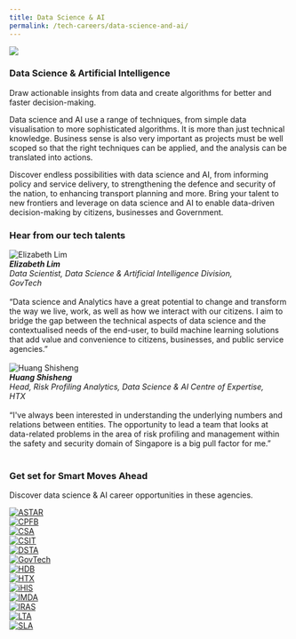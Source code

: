 ```yaml
---
title: Data Science & AI
permalink: /tech-careers/data-science-and-ai/
---
```

![](/images/hero-data-science-ai.jpg)

### **Data Science & Artificial Intelligence**

Draw actionable insights from data and create algorithms for better and faster decision-making. 

Data science and AI use a range of techniques, from simple data visualisation to more sophisticated algorithms. It is more than just technical knowledge. Business sense is also very important as projects must be well scoped so that the right techniques can be applied, and the analysis can be translated into actions. 

Discover endless possibilities with data science and AI, from informing policy and service delivery, to strengthening the defence and security of the nation, to enhancing transport planning and more. Bring your talent to new frontiers and leverage on data science and AI to enable data-driven decision-making by citizens, businesses and Government.

### **Hear from our tech talents**

<div class="row-testimonial">
<div class="column-testimonial">
<img src="/images/elizabeth-lim.png" alt="Elizabeth Lim" title="Tech Talent" /><br><em><strong>Elizabeth Lim</strong><br>Data Scientist, Data Science & Artificial Intelligence Division,<br>  GovTech</em><br><br>
“Data science and Analytics have a great potential to change and transform the way we live, work, as well as how we interact with our citizens. I aim to bridge the gap between the technical aspects of data science and the contextualised needs of the end-user, to build machine learning solutions that add value and convenience to citizens, businesses, and public service agencies.”<br><br></div>
	
<div class="column-testimonial">
<img src="/images/huang-shisheng.png" alt="Huang Shisheng" title="Tech Talent" /><br><em><strong>Huang Shisheng </strong><br>Head, Risk Profiling Analytics, Data Science & AI Centre of Expertise, <br>HTX</em><br><br>
“I've always been interested in understanding the underlying numbers and relations between entities. The opportunity to lead a team that looks at data-related problems in the area of risk profiling and management within the safety and security domain of Singapore is a big pull factor for me.”<br><br></div>
<div class="column-testimonial"></div>
</div>

### **Get set for Smart Moves Ahead**
Discover data science & AI career opportunities in these agencies.

<div class="row-agencies">
<div class="column-agencies"><a href="https://careers.a-star.edu.sg/" target="new"><img src="/images/logo-astar.png" alt="ASTAR" title="ASTAR"/></a></div>
<div class="column-agencies"><a href="https://www.cpf.gov.sg/members/careers" target="new"><img src="/images/logo-cpf.png" alt="CPFB" title="CPFB"/></a></div>
<div class="column-agencies"><a href="https://www.csa.gov.sg/careers/overview" target="new"><img src="/images/logo-csa.png" alt="CSA" title="CSA"/></a></div>
<div class="column-agencies"><a href="https://www.csit.gov.sg/" target="new"><img src="/images/logo-csit.png" alt="CSIT" title="CSIT"/></a></div>
<div class="column-agencies"><a href="https://careers.pageuppeople.com/845/cw/en/listing/" target="new"><img src="/images/logo-dsta.png" alt="DSTA" title="DSTA"/></a></div>
<div class="column-agencies"><a href="https://go.gov.sg/GovTechCareers" target="new"><img src="/images/logo-govtech.png" alt="GovTech" title="GovTech"/></a></div>
<div class="column-agencies"><a href="https://www.hdb.gov.sg/cs/infoweb/about-us/careers/career-opportunities" target="new"><img src="/images/logo-hdb.png" alt="HDB" title="HDB"/></a></div>
<div class="column-agencies"><a href="https://www.htx.gov.sg/join-us/careers" target="new"><img src="/images/logo-htx.png" alt="HTX" title="HTX"/></a></div>
<div class="column-agencies"><a href="https://www.ihis.com.sg/careers" target="new"><img src="/images/logo-ihis.png" alt="iHIS" title="iHIS"/></a></div>
<div class="column-agencies"><a href="https://www.imda.gov.sg/Who-We-Are/careers" target="new"><img src="/images/logo-imda.png" alt="IMDA" title="IMDA"/></a></div>
<div class="column-agencies"><a href="https://www.iras.gov.sg/irashome/Careers/" target="new"><img src="/images/logo-iras.png" alt="IRAS" title="IRAS"/></a></div>
<div class="column-agencies"><a href="https://careers.pageuppeople.com/688/cwlive/en/listing/" target="new"><img src="/images/logo-lta.png" alt="LTA" title="LTA"/></a></div>
<div class="column-agencies"><a href="https://careers.pageuppeople.com/688/cwlive/en/filter/?=&search-keyword=&brand=singapore%20land%20authority&job-mail-subscribe-privacy=agree" target="new"><img src="/images/logo-sla.png" alt="SLA" title="SLA"/></a></div>
</div>